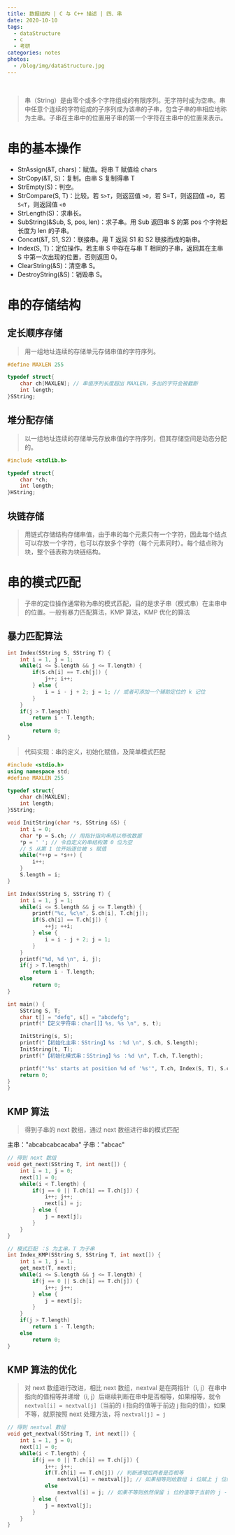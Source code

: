 ```yaml
---
title: 数据结构 | C 与 C++ 描述 | 四、串
date: 2020-10-10
tags: 
  - dataStructure
  - c
  - 考研
categories: notes
photos:
  - /blog/img/dataStructure.jpg
---
```


<br>
<!--more-->

> 串（String）是由零个或多个字符组成的有限序列。无字符时成为空串。串中任意个连续的字符组成的子序列成为该串的子串，包含子串的串相应地称为主串。子串在主串中的位置用子串的第一个字符在主串中的位置来表示。

# 串的基本操作

- StrAssign(&T, chars)：赋值。将串 T 赋值给 chars
- StrCopy(&T, S)：复制。由串 S 复制得串 T
- StrEmpty(S)：判空。
- StrCompare(S, T)：比较。若 `S>T`，则返回值 `>0`，若 S=T，则返回值 `=0`，若 `S<T`，则返回值 `<0`
- StrLength(S)：求串长。
- SubString(&Sub, S, pos, len)：求子串。用 Sub 返回串 S 的第 pos 个字符起长度为 len 的子串。
- Concat(&T, S1, S2)：联接串。用 T 返回 S1 和 S2 联接而成的新串。
- Index(S, T)：定位操作。若主串 S 中存在与串 T 相同的子串，返回其在主串 S 中第一次出现的位置，否则返回 0。
- ClearString(&S)：清空串 S。
- DestroyString(&S)：销毁串 S。

# 串的存储结构

## 定长顺序存储

> 用一组地址连续的存储单元存储串值的字符序列。

```c++
#define MAXLEN 255

typedef struct{
    char ch[MAXLEN]; // 串值序列长度超出 MAXLEN，多出的字符会被截断
    int length;
}SString;
```

## 堆分配存储

> 以一组地址连续的存储单元存放串值的字符序列，但其存储空间是动态分配的。

```c++
#include <stdlib.h>

typedef struct{
    char *ch;
    int length;
}HString;
```

## 块链存储

> 用链式存储结构存储串值，由于串的每个元素只有一个字符，因此每个结点可以存放一个字符，也可以存放多个字符（每个元素同时）。每个结点称为块，整个链表称为块链结构。

# 串的模式匹配

> 子串的定位操作通常称为串的模式匹配，目的是求子串（模式串）在主串中的位置。一般有暴力匹配算法，KMP 算法，KMP 优化的算法

## 暴力匹配算法

```c++
int Index(SString S, SString T) {
    int i = 1, j = 1;
    while(i <= S.length && j <= T.length) {
        if(S.ch[i] == T.ch[j]) {
			j++; i++;
		} else {
			i = i - j + 2; j = 1; // 或者可添加一个辅助定位的 k 记位
		}
	}
    if(j > T.length)
		return i - T.length;
	else
		return 0;
}
```

> 代码实现：串的定义，初始化赋值，及简单模式匹配

```c++
#include <stdio.h>
using namespace std;
#define MAXLEN 255

typedef struct{
	char ch[MAXLEN];
	int length;
}SString;

void InitString(char *s, SString &S) {
	int i = 0;
	char *p = S.ch; // 用指针指向串用以修改数据
	*p = ' '; // 令自定义的串结构第 0 位为空
    // S 从第 1 位开始逐位被 s 赋值
	while(*++p = *s++) {
		i++;
	}
	S.length = i;
}

int Index(SString S, SString T) {
	int i = 1, j = 1;
	while(i <= S.length && j <= T.length) {
		printf("%c, %c\n", S.ch[i], T.ch[j]);
		if(S.ch[i] == T.ch[j]) {
			++j; ++i;
		} else {
			i = i - j + 2; j = 1;
		}
	}
	printf("%d, %d \n", i, j); 
	if(j > T.length)
		return i - T.length;
	else
		return 0;
}

int main() {
	SString S, T;
	char t[] = "defg", s[] = "abcdefg";
	printf("【定义字符串：char[]】%s, %s \n", s, t);

	InitString(s, S);
	printf("【初始化主串：SString】%s ：%d \n", S.ch, S.length);
	InitString(t, T);
	printf("【初始化模式串：SString】%s ：%d \n", T.ch, T.length);

	printf("'%s' starts at position %d of '%s'", T.ch, Index(S, T), S.ch);
	return 0;
}
}
```

## KMP 算法

> 得到子串的 next 数组，通过 next 数组进行串的模式匹配

主串："abcabcabcacaba"
子串："abcac"

```c++
// 得到 next 数组
void get_next(SString T, int next[]) {
    int i = 1, j = 0;
    next[1] = 0;
    while(i < T.length) {
        if(j == 0 || T.ch[i] == T.ch[j]) {
            i++; j++;
            next[i] = j;
        } else {
            j = next[j];
        }
    }
}

// 模式匹配 ：S 为主串，T 为子串
int Index_KMP(SString S, SString T, int next[]) {
    int i = 1, j = 1;
    get_next(T, next);
    while(i <= S.length && j <= T.length) {
        if(j == 0 || S.ch[i] == T.ch[j]) {
            i++; j++;
        } else {
            j = next[j];
        }
    }
    if(j > T.length)
        return i - T.length;
    else
        return 0;
}
```

## KMP 算法的优化

> 对 next 数组进行改进，相比 next 数组，nextval 是在两指针（i, j）在串中指向的值相等并递增（i, j）后继续判断在串中是否相等，如果相等，就令 `nextval[i] = nextval[j]`（当前的 i 指向的值等于前边 j 指向的值），如果不等，就原按照 next 处理方法，将 `nextval[j] = j`

```c++
// 得到 nextval 数组
void get_nextval(SString T, int next[]) {
    int i = 1, j = 0;
    next[1] = 0;
    while(i < T.length) {
        if(j == 0 || T.ch[i] == T.ch[j]) {
            i++; j++;
            if(T.ch[i] == T.ch[j]) // 判断递增后两者是否相等
                nextval[i] = nextval[j]; // 如果相等则给数组 i 位赋上 j 位的值
            else
                nextval[i] = j; // 如果不等则依然保留 i 位的值等于当前的 j - 相当于原 next 数组
        } else {
            j = nextval[j];
        }
    }
}

```


